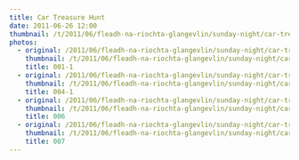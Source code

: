 ```yaml
---
title: Car Treasure Hunt
date: 2011-06-26 12:00
thumbnail: /t/2011/06/fleadh-na-riochta-glangevlin/sunday-night/car-treasure-hunt/001-1.jpg
photos:
  - original: /2011/06/fleadh-na-riochta-glangevlin/sunday-night/car-treasure-hunt/001-1.jpg
    thumbnail: /t/2011/06/fleadh-na-riochta-glangevlin/sunday-night/car-treasure-hunt/001-1.jpg
    title: 001-1
  - original: /2011/06/fleadh-na-riochta-glangevlin/sunday-night/car-treasure-hunt/004-1.jpg
    thumbnail: /t/2011/06/fleadh-na-riochta-glangevlin/sunday-night/car-treasure-hunt/004-1.jpg
    title: 004-1
  - original: /2011/06/fleadh-na-riochta-glangevlin/sunday-night/car-treasure-hunt/006.jpg
    thumbnail: /t/2011/06/fleadh-na-riochta-glangevlin/sunday-night/car-treasure-hunt/006.jpg
    title: 006
  - original: /2011/06/fleadh-na-riochta-glangevlin/sunday-night/car-treasure-hunt/007.jpg
    thumbnail: /t/2011/06/fleadh-na-riochta-glangevlin/sunday-night/car-treasure-hunt/007.jpg
    title: 007
---
```

